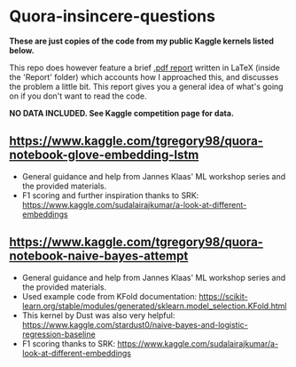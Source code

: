 # **Quora-insincere-questions**
**These are just copies of the code from my public Kaggle kernels listed below.**

This repo does however feature a brief [.pdf report](https://github.com/tgregory98/Quora-insincere-questions-classification/blob/master/Report/Report.pdf) written in LaTeX (inside the 'Report' folder) which accounts how I approached this, and discusses the problem a little bit. This report gives you a general idea of what's going on if you don't want to read the code.

**NO DATA INCLUDED. See Kaggle competition page for data.**

## https://www.kaggle.com/tgregory98/quora-notebook-glove-embedding-lstm

- General guidance and help from Jannes Klaas' ML workshop series and the provided materials.
- F1 scoring and further inspiration thanks to SRK: https://www.kaggle.com/sudalairajkumar/a-look-at-different-embeddings

## https://www.kaggle.com/tgregory98/quora-notebook-naive-bayes-attempt

- General guidance and help from Jannes Klaas' ML workshop series and the provided materials.
- Used example code from KFold documentation: https://scikit-learn.org/stable/modules/generated/sklearn.model_selection.KFold.html
- This kernel by Dust was also very helpful: https://www.kaggle.com/stardust0/naive-bayes-and-logistic-regression-baseline
- F1 scoring thanks to SRK: https://www.kaggle.com/sudalairajkumar/a-look-at-different-embeddings
